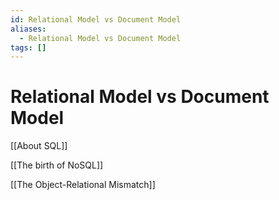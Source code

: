 ```yaml
---
id: Relational Model vs Document Model
aliases:
  - Relational Model vs Document Model
tags: []
---
```


# Relational Model vs Document Model

[[About SQL]]

[[The birth of NoSQL]]

[[The Object-Relational Mismatch]]
